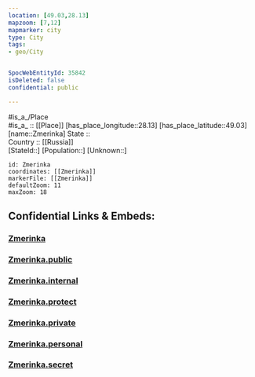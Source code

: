 ```yaml
---
location: [49.03,28.13] 
mapzoom: [7,12] 
mapmarker: city 
type: City
tags:
- geo/City


SpocWebEntityId: 35842
isDeleted: false
confidential: public

---
```

#is_a_/Place  
#is_a_ :: [[Place]] 
[has_place_longitude::28.13] 
[has_place_latitude::49.03] 
[name::Zmerinka] 
State ::  
Country :: [[Russia]]  
[StateId::] 
[Population::] 
[Unknown::] 


```leaflet
id: Zmerinka
coordinates: [[Zmerinka]] 
markerFile: [[Zmerinka]] 
defaultZoom: 11 
maxZoom: 18
```


## Confidential Links & Embeds: 

### [Zmerinka](/_Standards/Earth/Continent/Europe/Europe~East/Ukraine/Regions~Ukraine/Vinnytsya/City/Zmerinka.md) 

### [Zmerinka.public](/_public/Earth/Continent/Europe/Europe~East/Ukraine/Regions~Ukraine/Vinnytsya/City/Zmerinka.public.md) 

### [Zmerinka.internal](/_internal/Earth/Continent/Europe/Europe~East/Ukraine/Regions~Ukraine/Vinnytsya/City/Zmerinka.internal.md) 

### [Zmerinka.protect](/_protect/Earth/Continent/Europe/Europe~East/Ukraine/Regions~Ukraine/Vinnytsya/City/Zmerinka.protect.md) 

### [Zmerinka.private](/_private/Earth/Continent/Europe/Europe~East/Ukraine/Regions~Ukraine/Vinnytsya/City/Zmerinka.private.md) 

### [Zmerinka.personal](/_personal/Earth/Continent/Europe/Europe~East/Ukraine/Regions~Ukraine/Vinnytsya/City/Zmerinka.personal.md) 

### [Zmerinka.secret](/_secret/Earth/Continent/Europe/Europe~East/Ukraine/Regions~Ukraine/Vinnytsya/City/Zmerinka.secret.md)

